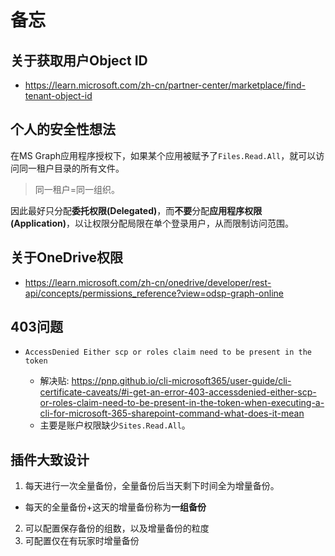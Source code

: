 # 备忘

## 关于获取用户Object ID

* https://learn.microsoft.com/zh-cn/partner-center/marketplace/find-tenant-object-id

## 个人的安全性想法

在MS Graph应用程序授权下，如果某个应用被赋予了`Files.Read.All`，就可以访问同一租户目录的所有文件。

> 同一租户=同一组织。

因此最好只分配**委托权限(Delegated)**，而**不要**分配**应用程序权限(Application)**，以让权限分配局限在单个登录用户，从而限制访问范围。


## 关于OneDrive权限

* https://learn.microsoft.com/zh-cn/onedrive/developer/rest-api/concepts/permissions_reference?view=odsp-graph-online

## 403问题

* `AccessDenied Either scp or roles claim need to be present in the token`  

    - 解决贴: https://pnp.github.io/cli-microsoft365/user-guide/cli-certificate-caveats/#i-get-an-error-403-accessdenied-either-scp-or-roles-claim-need-to-be-present-in-the-token-when-executing-a-cli-for-microsoft-365-sharepoint-command-what-does-it-mean 
    - 主要是账户权限缺少`Sites.Read.All`。

## 插件大致设计

1. 每天进行一次全量备份，全量备份后当天剩下时间全为增量备份。
  - 每天的全量备份+这天的增量备份称为**一组备份**
2. 可以配置保存备份的组数，以及增量备份的粒度
3. 可配置仅在有玩家时增量备份